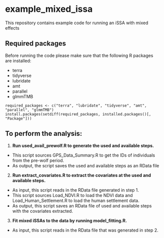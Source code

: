 # example_mixed_issa
This repository contains example code for running an iSSA with mixed effects

## Required packages
Before running the code please make sure that the following R packages are installed:
- terra
- tidyverse
- lubridate
- amt
- parallel
- glmmTMB

```
required_packages <- c("terra", "lubridate", "tidyverse", "amt", "parallel", "glmmTMB")
install.packages(setdiff(required_packages, installed.packages()[, "Package"]))

```

## To perform the analysis:
1) **Run used_avail_prewolf.R to generate the used and available steps.**
- This script sources GPS_Data_Summary.R to get the IDs of individuals from the pre-wolf period. 
- As output, the script saves the used and available steps as an RData file
2) **Run extract_covariates.R to extract the covariates at the used and available steps.**
- As input, this script reads in the RData file generated in step 1. 
- This script sources Load_NDVI.R to load the NDVI data and  Load_Human_Settlement.R to load the human settlement data.
- As output, this script saves an RData file of used and available steps with the covariates extracted.
3) **Fit mixed iSSAs to the data by running model_fitting.R.**
- As input, this script reads in the RData file that was generated in step 2.
